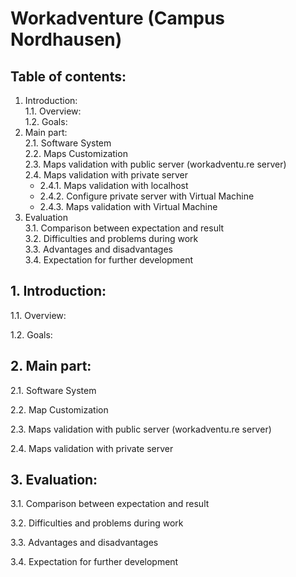 # Workadventure (Campus Nordhausen)

## Table of contents:
1. Introduction:  
    1.1. Overview:  
    1.2. Goals:  
2. Main part:  
  2.1. Software System  
  2.2. Maps Customization  
  2.3. Maps validation with public server (workadventu.re server)  
  2.4. Maps validation with private server  
      - 2.4.1. Maps validation with localhost  
      - 2.4.2. Configure private server with Virtual Machine  
      - 2.4.3. Maps validation with Virtual Machine
3. Evaluation  
  3.1. Comparison between expectation and result  
  3.2. Difficulties and problems during work  
  3.3. Advantages and disadvantages  
  3.4. Expectation for further development  

## 1. Introduction:
1.1. Overview:  

1.2. Goals:  

## 2. Main part:
2.1. Software System  
 
2.2. Map Customization  
 
2.3. Maps validation with public server (workadventu.re server)  
 
2.4. Maps validation with private server  
## 3. Evaluation:
3.1. Comparison between expectation and result  

3.2. Difficulties and problems during work  

3.3. Advantages and disadvantages  

3.4. Expectation for further development
